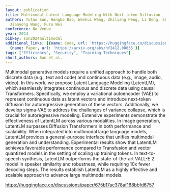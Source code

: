 ```yaml
---
layout: publication
title: Multimodal Latent Language Modeling With Next-token Diffusion
authors: Yutao Sun, Hangbo Bao, Wenhui Wang, Zhiliang Peng, Li Dong, Shaohan Huang,
  Jianyong Wang, Furu Wei
conference: No Venue
year: 2024
bibkey: sun2024multimodal
additional_links: [{name: Code, url: 'https://huggingface.co/discussions/paper/675b17ac378af168bbfd6757'},
  {name: Paper, url: 'https://arxiv.org/abs/hf2412.08635'}]
tags: ["Efficiency", "Security", "Training Techniques"]
short_authors: Sun et al.
---
```

Multimodal generative models require a unified approach to handle both discrete data (e.g., text and code) and continuous data (e.g., image, audio, video). In this work, we propose Latent Language Modeling (LatentLM), which seamlessly integrates continuous and discrete data using causal Transformers. Specifically, we employ a variational autoencoder (VAE) to represent continuous data as latent vectors and introduce next-token diffusion for autoregressive generation of these vectors. Additionally, we develop sigma-VAE to address the challenges of variance collapse, which is crucial for autoregressive modeling. Extensive experiments demonstrate the effectiveness of LatentLM across various modalities. In image generation, LatentLM surpasses Diffusion Transformers in both performance and scalability. When integrated into multimodal large language models, LatentLM provides a general-purpose interface that unifies multimodal generation and understanding. Experimental results show that LatentLM achieves favorable performance compared to Transfusion and vector quantized models in the setting of scaling up training tokens. In text-to-speech synthesis, LatentLM outperforms the state-of-the-art VALL-E 2 model in speaker similarity and robustness, while requiring 10x fewer decoding steps. The results establish LatentLM as a highly effective and scalable approach to advance large multimodal models.

https://huggingface.co/discussions/paper/675b17ac378af168bbfd6757